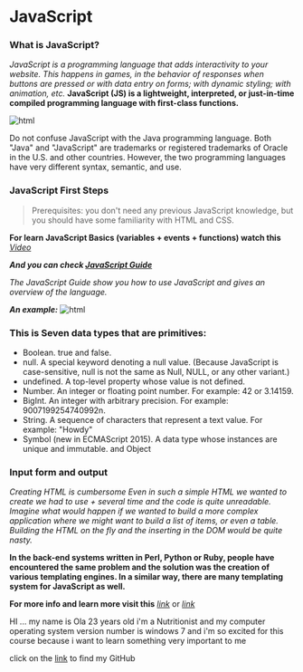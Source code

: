 # JavaScript

### What is JavaScript?
*JavaScript is a programming language that adds interactivity to your website. This happens in games, in the behavior of responses when buttons are pressed or with data entry on forms; with dynamic styling; with animation, etc.*
**JavaScript (JS) is a lightweight, interpreted, or just-in-time compiled programming language with first-class functions.**

![html](https://datavisioner.net/wp-content/uploads/2020/04/javascript-illustration.png)

Do not confuse JavaScript with the Java programming language. Both "Java" and "JavaScript" are trademarks or registered trademarks of Oracle in the U.S. and other countries. However, the two programming languages have very different syntax, semantic, and use.


### JavaScript First Steps
> Prerequisites:  you don't need any previous JavaScript knowledge, but you should have some familiarity with HTML and CSS. 

**For learn JavaScript Basics (variables + events + functions) watch this** *[Video](https://www.youtube.com/watch?v=xwKbtUP87Dk)* 

***And you can check [JavaScript Guide](https://developer.mozilla.org/en-US/docs/Web/JavaScript/Guide)*** 

*The JavaScript Guide show you  how to use JavaScript and gives an overview of the language.*

***An example:***
![html](https://www.kirupa.com/html5/images/script_added.png)

### This is Seven data types that are primitives:
- Boolean. true and false.
- null. A special keyword denoting a null value. (Because JavaScript is case-sensitive, null is not the same as Null, NULL, or any other variant.)
- undefined. A top-level property whose value is not defined.
- Number. An integer or floating point number. For example: 42 or 3.14159.
- BigInt. An integer with arbitrary precision. For example: 9007199254740992n.
- String. A sequence of characters that represent a text value. For example: "Howdy"
- Symbol (new in ECMAScript 2015). A data type whose instances are unique and immutable.
and Object

### **Input form and output**

*Creating HTML is cumbersome
Even in such a simple HTML we wanted to create we had to use + several time and the code is quite unreadable. Imagine what would happen if we wanted to build a more complex application where we might want to build a list of items, or even a table. Building the HTML on the fly and the inserting in the DOM would be quite nasty.*

**In the back-end systems written in Perl, Python or Ruby, people have encountered the same problem and the solution was the creation of various templating engines. In a similar way, there are many templating system for JavaScript as well.**

**For more info and learn more visit this** *[link](https://code-maven.com/input-output-in-plain-javascript)* or 
*[link](https://developer.mozilla.org/en-US/docs/Web/JavaScript)*

HI ... my name is Ola 23 years old i'm a Nutritionist and my computer operating system version number is windows 7 and i'm so excited for this course because i want to learn something very important to me 

click on the [link](https://github.com/olaaltaslaq) to find my GitHub
